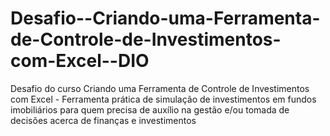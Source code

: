 # Desafio--Criando-uma-Ferramenta-de-Controle-de-Investimentos-com-Excel--DIO
Desafio do curso  Criando uma Ferramenta de Controle de Investimentos com Excel - Ferramenta prática de simulação de investimentos em fundos imobiliários para quem precisa de auxílio na gestão e/ou tomada de decisões acerca de finanças e investimentos

